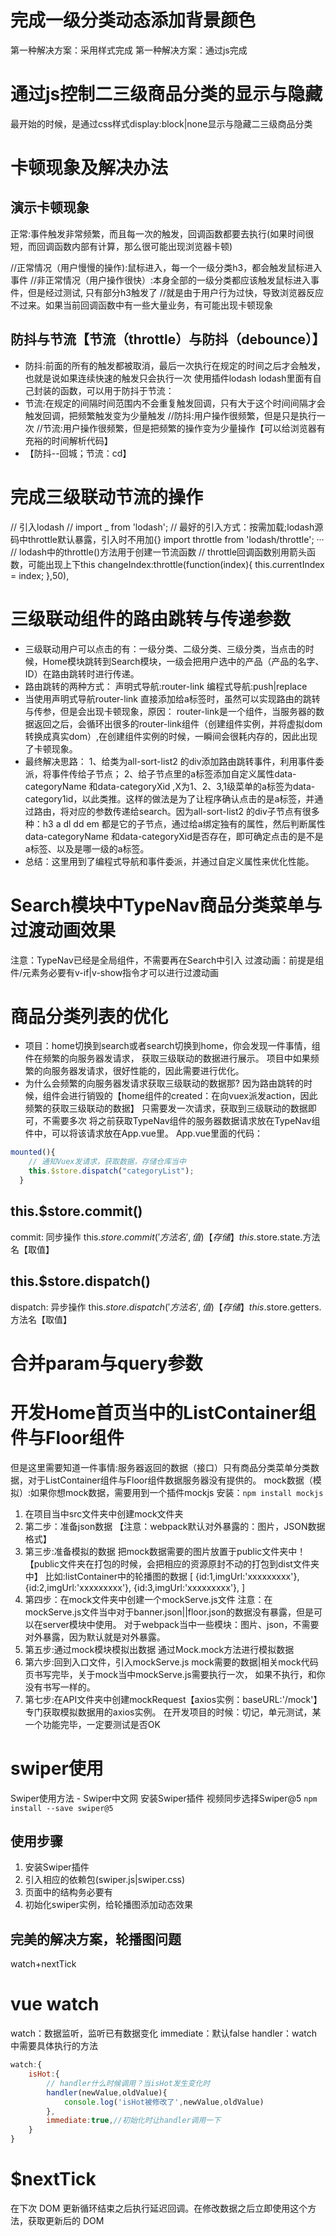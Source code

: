 # 完成一级分类动态添加背景颜色
第一种解决方案：采用样式完成
第一种解决方案：通过js完成
# 通过js控制二三级商品分类的显示与隐藏
最开始的时候，是通过css样式display:block|none显示与隐藏二三级商品分类
# 卡顿现象及解决办法
## 演示卡顿现象
正常:事件触发非常频繁，而且每一次的触发，回调函数都要去执行(如果时间很短，而回调函数内部有计算，那么很可能出现浏览器卡顿)

//正常情况（用户慢慢的操作):鼠标进入，每一个一级分类h3，都会触发鼠标进入事件
//非正常情况（用户操作很快）:本身全部的一级分类都应该触发鼠标进入事件，但是经过测试,
只有部分h3触发了
//就是由于用户行为过快，导致浏览器反应不过来。如果当前回调函数中有一些大量业务，有可能出现卡顿现象
## 防抖与节流【节流（throttle）与防抖（debounce）】
- 防抖:前面的所有的触发都被取消，最后一次执行在规定的时间之后才会触发，也就是说如果连续快速的触发只会执行一次
使用插件lodash
lodash里面有自己封装的函数，可以用于防抖于节流：
- 节流:在规定的间隔时间范围内不会重复触发回调，只有大于这个时间间隔才会触发回调，把频繁触发变为少量触发
//防抖:用户操作很频繁，但是只是执行一次
//节流:用户操作很频繁，但是把频繁的操作变为少量操作【可以给浏览器有充裕的时间解析代码】
- 【防抖--回城；节流：cd】
# 完成三级联动节流的操作
// 引入lodash
// import _ from 'lodash';
// 最好的引入方式：按需加载;lodash源码中throttle默认暴露，引入时不用加{}
import throttle from 'lodash/throttle';
···
// lodash中的throttle()方法用于创建一节流函数
// throttle回调函数别用箭头函数，可能出现上下this
    changeIndex:throttle(function(index){
        this.currentIndex = index;
    },50),
# 三级联动组件的路由跳转与传递参数
- 三级联动用户可以点击的有：一级分类、二级分类、三级分类，当点击的时候，Home模块跳转到Search模块，一级会把用户选中的产品（产品的名字、ID）在路由跳转时进行传递。
- 路由跳转的两种方式：
声明式导航:router-link
编程式导航:push|replace
- 当使用声明式导航router-link 直接添加给a标签时，虽然可以实现路由的跳转与传参，但是会出现卡顿现象，原因：
router-link是一个组件，当服务器的数据返回之后，会循环出很多的router-link组件（创建组件实例，并将虚拟dom转换成真实dom）,在创建组件实例的时候，一瞬间会很耗内存的，因此出现了卡顿现象。
- 最终解决思路：
1、给类为all-sort-list2 的div添加路由跳转事件，利用事件委派，将事件传给子节点；
2、给子节点里的a标签添加自定义属性data-categoryName 和data-categoryXid ,X为1、2、3,1级菜单的a标签为data-category1id，以此类推。这样的做法是为了让程序确认点击的是a标签，并通过路由，将对应的参数传递给search。因为all-sort-list2 的div子节点有很多种：h3  a  dl   dd  em 都是它的子节点，通过给a绑定独有的属性，然后判断属性data-categoryName 和data-categoryXid是否存在，即可确定点击的是不是a标签、以及是哪一级的a标签。
- 总结：这里用到了编程式导航和事件委派，并通过自定义属性来优化性能。
# Search模块中TypeNav商品分类菜单与过渡动画效果
注意：TypeNav已经是全局组件，不需要再在Search中引入
过渡动画：前提是组件/元素务必要有v-if|v-show指令才可以进行过渡动画
# 商品分类列表的优化
- 项目：home切换到search或者search切换到home，你会发现一件事情，组件在频繁的向服务器发请求，
获取三级联动的数据进行展示。
项目中如果频繁的向服务器发请求，很好性能的，因此需要进行优化。
- 为什么会频繁的向服务器发请求获取三级联动的数据那?
因为路由跳转的时候，组件会进行销毁的【home组件的created：在向vuex派发action，因此频繁的获取三级联动的数据】
只需要发一次请求，获取到三级联动的数据即可，不需要多次
将之前获取TypeNav组件的服务器数据请求放在TypeNav组件中，可以将该请求放在App.vue里。
App.vue里面的代码：
```js
mounted(){
    // 通知Vuex发请求，获取数据，存储仓库当中
    this.$store.dispatch("categoryList");
  }
```
## this.$store.commit()
commit: 同步操作
this.$store.commit('方法名',值)【存储】
this.$store.state.方法名【取值】
## this.$store.dispatch()
dispatch: 异步操作
this.$store.dispatch('方法名',值)【存储】
this.$store.getters.方法名【取值】
# 合并param与query参数
# 开发Home首页当中的ListContainer组件与Floor组件
但是这里需要知道一件事情:服务器返回的数据（接口）只有商品分类菜单分类数据，对于ListContainer组件与Floor组件数据服务器没有提供的。
mock数据（模拟）:如果你想mock数据，需要用到一个插件mockjs
安装：`npm install mockjs`
1. 在项目当中src文件夹中创建mock文件夹
2. 第二步：准备json数据
【注意：webpack默认对外暴露的：图片，JSON数据格式】
3. 第三步:准备模拟的数据
把mock数据需要的图片放置于public文件夹中！【public文件夹在打包的时候，会把相应的资源原封不动的打包到dist文件夹中】
比如:listContainer中的轮播图的数据
[
   {id:1,imgUrl:'xxxxxxxxx'}, 
   {id:2,imgUrl:'xxxxxxxxx'}, 
   {id:3,imgUrl:'xxxxxxxxx'}, 
]
4. 第四步：在mock文件夹中创建一个mockServe.js文件
注意：在mockServe.js文件当中对于banner.json||floor.json的数据没有暴露，但是可以在server模块中使用。
对于webpack当中一些模块：图片、json，不需要对外暴露，因为默认就是对外暴露。
5. 第五步:通过mock模块模拟出数据
通过Mock.mock方法进行模拟数据
6. 第六步:回到入口文件，引入mockServe.js
mock需要的数据|相关mock代码页书写完毕，关于mock当中mockServe.js需要执行一次，
如果不执行，和你没有书写一样的。
7. 第七步:在API文件夹中创建mockRequest【axios实例：baseURL:'/mock'】
专门获取模拟数据用的axios实例。
在开发项目的时候：切记，单元测试，某一个功能完毕，一定要测试是否OK
# swiper使用
Swiper使用方法 - Swiper中文网
安装Swiper插件 视频同步选择Swiper@5
`npm install --save swiper@5`
## 使用步骤
1. 安装Swiper插件
2. 引入相应的依赖包(swiper.js|swiper.css)
3. 页面中的结构务必要有
4. 初始化swiper实例，给轮播图添加动态效果
## 完美的解决方案，轮播图问题
watch+nextTick
# vue  watch
watch：数据监听，监听已有数据变化
immediate：默认false
handler：watch中需要具体执行的方法
```js
watch:{
    isHot:{
        // handler什么时候调用？当isHot发生变化时
        handler(newValue,oldValue){
            console.log('isHot被修改了',newValue,oldValue)
        },
        immediate:true,//初始化时让handler调用一下
    }
}
```
# $nextTick
在下次 DOM 更新循环结束之后执行延迟回调。在修改数据之后立即使用这个方法，获取更新后的 DOM
